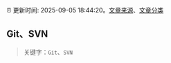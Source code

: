 :alarm_clock: 更新时间: 2025-09-05 18:44:20。[文章来源](/README.md)、[文章分类](/TAGS.md)

## Git、SVN


> 关键字：`Git`、`SVN`



